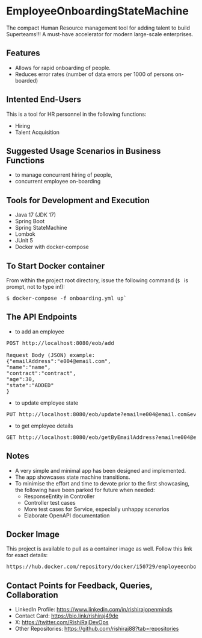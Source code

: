 # EmployeeOnboardingStateMachine
The compact Human Resource management tool for adding talent to build Superteams!!! A must-have accelerator for modern large-scale enterprises.

## Features
- Allows for rapid onboarding of people.
- Reduces error rates (number of data errors per 1000 of persons on-boarded)

## Intented End-Users
This is a tool for HR personnel in the following functions:
- Hiring
- Talent Acquisition

## Suggested Usage Scenarios in Business Functions
- to manage concurrent hiring of people,
- concurrent employee on-boarding

## Tools for Development and Execution
- Java 17 (JDK 17)
- Spring Boot
- Spring StateMachine
- Lombok
- JUnit 5
- Docker with docker-compose

## To Start Docker container

From within the project root directory, issue the following command (`$ ` is prompt, not to type in!):
<pre>$ docker-compose -f onboarding.yml up`</pre>

## The API Endpoints

- to add an employee
<pre>POST http://localhost:8080/eob/add

Request Body (JSON) example:
{"emailAddress":"e004@email.com",
"name":"name",
"contract":"contract",
"age":30,
"state":"ADDED"
}</pre>

- to update employee state
<pre>PUT http://localhost:8080/eob/update?email=e004@email.com&event=BEGIN_CHECK</pre>

- to get employee details
<pre>GET http://localhost:8080/eob/getByEmailAddress?email=e004@email.com`</pre>

## Notes
- A very simple and minimal app has been designed and implemented.
- The app showcases state machine transitions.
- To minimise the effort and time to devote prior to the first showcasing, the following have been parked for future when needed:
  - ResponseEntity in Controller
  - Controller test cases
  - More test cases for Service, especially unhappy scenarios
  - Elaborate OpenAPI documentation

## Docker Image
This project is available to pull as a container image as well. Follow this link for exact details:
<pre>https://hub.docker.com/repository/docker/i50729/employeeonboarding</pre>

## Contact Points for Feedback, Queries, Collaboration
- LinkedIn Profile: https://www.linkedin.com/in/rishirajopenminds
- Contact Card: https://bio.link/rishiraj49de
- X: https://twitter.com/RishiRajDevOps
- Other Repositories: https://github.com/rishiraj88?tab=repositories
